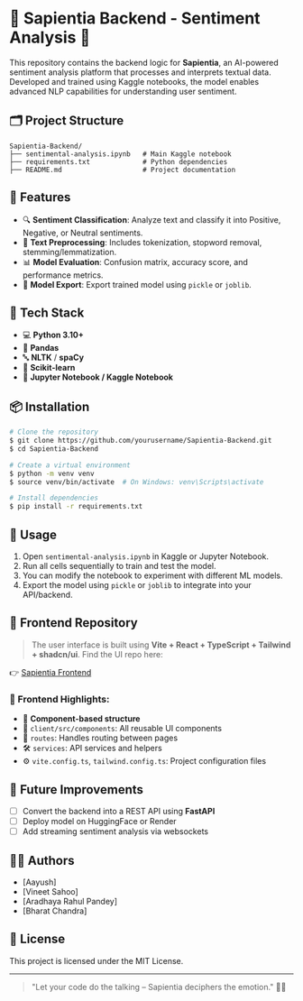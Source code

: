 
# 🌟 Sapientia Backend - Sentiment Analysis 🧠

This repository contains the backend logic for **Sapientia**, an AI-powered sentiment analysis platform that processes and interprets textual data. Developed and trained using Kaggle notebooks, the model enables advanced NLP capabilities for understanding user sentiment.

## 🗂️ Project Structure

```
Sapientia-Backend/
├── sentimental-analysis.ipynb   # Main Kaggle notebook
├── requirements.txt             # Python dependencies
├── README.md                    # Project documentation
```

## 🚀 Features

- 🔍 **Sentiment Classification**: Analyze text and classify it into Positive, Negative, or Neutral sentiments.
- 🧹 **Text Preprocessing**: Includes tokenization, stopword removal, stemming/lemmatization.
- 📊 **Model Evaluation**: Confusion matrix, accuracy score, and performance metrics.
- 💾 **Model Export**: Export trained model using `pickle` or `joblib`.

## 🧪 Tech Stack

- 💻 **Python 3.10+**
- 📘 **Pandas**
- 🔤 **NLTK** / **spaCy**
- 🧠 **Scikit-learn**
- 🧪 **Jupyter Notebook / Kaggle Notebook**

## 📦 Installation

```bash
# Clone the repository
$ git clone https://github.com/yourusername/Sapientia-Backend.git
$ cd Sapientia-Backend

# Create a virtual environment
$ python -m venv venv
$ source venv/bin/activate  # On Windows: venv\Scripts\activate

# Install dependencies
$ pip install -r requirements.txt
```

## 🧾 Usage

1. Open `sentimental-analysis.ipynb` in Kaggle or Jupyter Notebook.
2. Run all cells sequentially to train and test the model.
3. You can modify the notebook to experiment with different ML models.
4. Export the model using `pickle` or `joblib` to integrate into your API/backend.

## 🔗 Frontend Repository

> The user interface is built using **Vite + React + TypeScript + Tailwind + shadcn/ui**. Find the UI repo here:

👉 [Sapientia Frontend](https://github.com/Vineetsahoo/Sapientia)

### 🧱 Frontend Highlights:

- 🧩 **Component-based structure**
- 🧠 `client/src/components`: All reusable UI components
- 🚦 `routes`: Handles routing between pages
- 🛠️ `services`: API services and helpers
- ⚙️ `vite.config.ts`, `tailwind.config.ts`: Project configuration files

## 🔮 Future Improvements

- [ ] Convert the backend into a REST API using **FastAPI**
- [ ] Deploy model on HuggingFace or Render
- [ ] Add streaming sentiment analysis via websockets

## 👨‍💻 Authors

- [Aayush]
- [Vineet Sahoo]
- [Aradhaya Rahul Pandey]
- [Bharat Chandra]

## 📝 License

This project is licensed under the MIT License.

---

> "Let your code do the talking – Sapientia deciphers the emotion." 🧠✨
